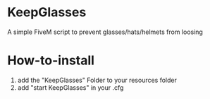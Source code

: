 # KeepGlasses
A simple FiveM script to prevent glasses/hats/helmets from loosing


# How-to-install
1. add the "KeepGlasses" Folder to your resources folder
2. add "start KeepGlasses" in your .cfg
